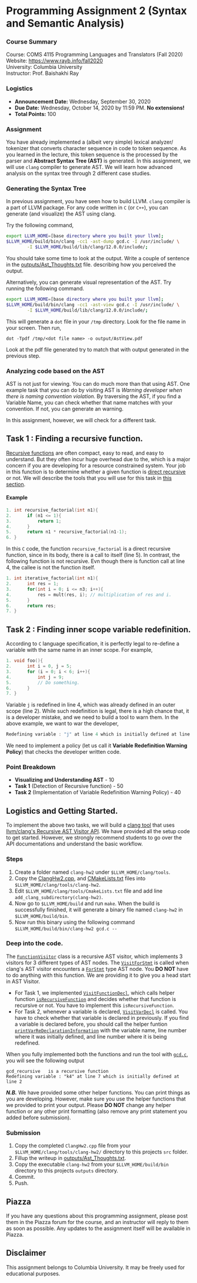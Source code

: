 # Programming Assignment 2 (Syntax and Semantic Analysis)

### Course Summary

Course: COMS 4115 Programming Languages and Translators (Fall 2020)  
Website: https://www.rayb.info/fall2020  
University: Columbia University  
Instructor: Prof. Baishakhi Ray


### Logistics
* **Announcement Date:** Wednesday, September 30, 2020
* **Due Date:** Wednesday, October 14, 2020 by 11:59 PM. **No extensions!**
* **Total Points:** 100

### Assignment
You have already implemented a (albeit very simple) lexical analyzer/ tokenizer that converts character sequence in 
code to token sequence. As you learned in the lecture, this token sequence is the processed by the parser and 
**Abstract Syntax Tree (AST)** is generated. In this assignment, we will use `clang` compiler to generate AST. 
We will learn how advanced analysis on the syntax tree through 2 different case studies. 

### Generating the Syntax Tree
In previous assignment, you have seen how to build LLVM. `clang` compiler is a part of LLVM package. 
For any code written in `C` (or `C++`), you can generate (and visualize) the AST using clang. 

Try the following command,

```sh
export LLVM_HOME=[base directory where you built your llvm];
$LLVM_HOME/build/bin/clang -cc1 -ast-dump gcd.c -I /usr/include/ \
        -I $LLVM_HOME/build/lib/clang/12.0.0/include/;
```

You should take some time to look at the output. Write a couple of sentence in the [outputs/Ast_Thoughts.txt](outputs/Ast_Thoughts.txt)
 file. describing how you perceived the output.   
 
 Alternatively, you can generate visual representation of the AST. 
 Try running the following command. 
 
```sh
export LLVM_HOME=[base directory where you built your llvm];
$LLVM_HOME/build/bin/clang -cc1 -ast-view gcd.c -I /usr/include/ \
        -I $LLVM_HOME/build/lib/clang/12.0.0/include/;
```

This will generate a `dot` file in your `/tmp` directory. Look for the file name in your screen. Then run, 
```
dot -Tpdf /tmp/<dot file name> -o output/AstView.pdf
```
Look at the pdf file generated try to match that with output generated in the previous step. 

### Analyzing code based on the AST
AST is not just for viewing. You can do much more than that using AST. One example task that you can do by visiting 
AST is _Warning developer when there is naming convention violation._ By traversing the AST, if you find a Variable Name, 
you can check whether that name matches with your convention. If not, you can generate an warning.

In this assignment, however, we will check for a different task. 
## Task 1 : Finding a recursive function. 
[Recursive functions](https://en.wikipedia.org/wiki/Recursion_(computer_science)) are often compact, 
easy to read, and easy to understand. But they often incur huge overhead due to 
the, which is a major concern if you are developing for a resource constrained system. Your job in this function is to 
determine whether a given function is [direct recursive](https://www.educative.io/courses/recursion-for-coding-interviews-in-cpp/BnKojpzLl2W) 
or not. We will describe the tools that you will use for this task in [this section](#logistics-and-getting-started).

#### Example
```c
1. int recursive_factorial(int n1){
2.      if (n1 <= 1){
3.		    return 1;
4.	    }
5.	    return n1 * recursive_factorial(n1-1);
6. }
```
In this `C` code, the function `recursive_factorial` is a direct recursive function, since in its body, there is a call
to itself (line 5). In contrast, the following function is not recursive. Evn though there is function call at 
line 4, the callee is not the function itself.
```c
1. int iterative_factorial(int n1){
2.	    int res = 1;
3.	    for(int i = 0; i <= n3; i++){
4.		    res = mult(res, i); // multiplication of res and i.
5.	    }
6.	    return res;
7. }
``` 

## Task 2 : Finding inner scope variable redefinition.
According to `C` language specification, it is perfectly legal to re-define a variable with the same name in an inner scope.
For example, 
```c
1. void foo(){
2.      int i = 0, j = 5;
3.      for (i = 0; i < 6; i++){
4.          int j = 9;
5.          // Do something.
6.      }
7. }
```
Variable `j` is redefined in line 4, which was already defined in an outer scope (line 2). While such redefinition 
is legal, there is a high chance that, it is a developer mistake, and we need to build a tool to warn them.
In the above example, we want to war the developer, 
```c
Redefining variable : "j" at line 4 which is initially defined at line 2
```
We need to implement a policy (let us call it **Variable Redefinition Warning Policy**) that checks the developer
written code. 
    
### Point Breakdown
* **Visualizing and Understanding AST** - 10
* **Task 1** (Detection of Recursive function) - 50
* **Task 2** (Implementation of Variable Redefinition Warning Policy) - 40 

## Logistics and Getting Started. 
To implement the above two tasks, we will build a [clang tool](https://clang.llvm.org/docs/LibTooling.html) that 
uses [llvm/clang's Recursive AST Visitor API](https://clang.llvm.org/doxygen/classclang_1_1RecursiveASTVisitor.html).
We have provided all the setup code to get started. However, we strongly recommend students to go over the
API documentations and understand the basic workflow. 
 
### Steps
1. Create a folder named `clang-hw2` under `$LLVM_HOME/clang/tools`.
2. Copy the [ClangHw2.cpp](src/ClangHw2.cpp), and [CMakeLists.txt](src/CMakeLists.txt) files into 
`$LLVM_HOME/clang/tools/clang-hw2`.
3. Edit `$LLVM_HOME/clang/tools/CmakeLists.txt` file and add line `add_clang_subdirectory(clang-hw2)`. 
4. Now go to `$LLVM_HOME/build` and run `make`. When the build is successfully finished, it will generate 
a binary file named `clang-hw2` in `$LLVM_HOME/build/bin`. 
5. Now run this binary using the following command <br/>
`$LLVM_HOME/build/bin/clang-hw2 gcd.c --`

### Deep into the code.
The [`FunctionVisitor`](src/ClangHw2.cpp#L59) class is a recursive AST visitor, which implements 3 visitors
for 3 different types of AST nodes. The [`VisitForStmt`](src/ClangHw2.cpp#L89) is called when clang's AST visitor
encounters a [`ForStmt`](https://clang.llvm.org/doxygen/classclang_1_1ForStmt.html) type AST node. You **DO NOT** 
have to do anything with this function. We are providing it to give you a head start in AST Visitor. 

* For Task 1, we implemented [`VisitFunctionDecl`](src/ClangHw2.cpp#L69), which calls helper function 
[`isRecursiveFunction`](src/ClangHw2.cpp#L64) and decides whether that function is recursive or not. You have 
to implement this `isRecursiveFunction`. 
* For Task 2, whenever a variable is declared, [`VisitVarDecl`](src/ClangHw2.cpp#L81) is called. You have to 
check whether that variable is declared in previously. If you find a variable is declared before, 
you should call the helper funtion [`printVarReDeclarationInformation`](src/ClangHw2.cpp#L37) with the variable name, 
line number where it was initially defined, and line number where it is being redefined. 

When you fully implemented both the functions and run the tool with [`gcd.c`](gcd.c), you will see the following output
```
gcd_recursive	is a recursive function
Redefining variable : "k4" at line 7 which is initially defined at line 2
```

***N.B.*** We have provided some other helper functions. You can print things as you are developing. However, make sure
you use the helper functions that we provided to print your output. Please **DO NOT** change any helper function 
or any other print formatting (also remove any print statement you added before submission).  

### Submission
1. Copy the completed `ClangHw2.cpp` file from your `$LLVM_HOME/clang/tools/clang-hw2/` directory to this projects `src`
folder. 
2. Fillup the writeup in [outputs/Ast_Thoughts.txt](outputs/Ast_Thoughts.txt). 
3. Copy the executable `clang-hw2` from your `$LLVM_HOME/build/bin` directory to this projects `outputs` directory.
4. Commit.
5. Push.

## Piazza
If you have any questions about this programming assignment, please post them in the Piazza forum for the course, and an instructor will reply to them as soon as possible. Any updates to the assignment itself will be available in Piazza.


## Disclaimer
This assignment belongs to Columbia University. It may be freely used for educational purposes.
